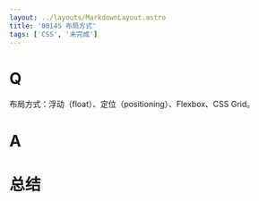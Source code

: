 ```yaml
---
layout: ../layouts/MarkdownLayout.astro
title: '00145 布局方式'
tags: ['CSS', '未完成']
---
```


# Q

布局方式：浮动（float）、定位（positioning）、Flexbox、CSS Grid。

# A



# 总结



<script>
  function func() {

  }
  
</script>